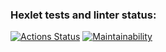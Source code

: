 ### Hexlet tests and linter status:
[![Actions Status](https://github.com/IldarNazipov/frontend-bootcamp-project-11/workflows/hexlet-check/badge.svg)](https://github.com/IldarNazipov/frontend-bootcamp-project-11/actions)
[![Maintainability](https://api.codeclimate.com/v1/badges/dfb2a82802eb062a0ac7/maintainability)](https://codeclimate.com/github/IldarNazipov/frontend-bootcamp-project-11/maintainability)